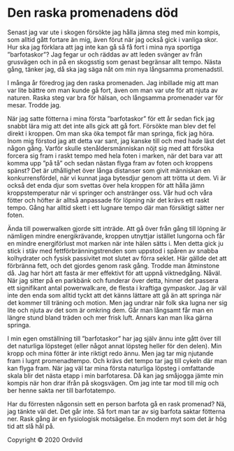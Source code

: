 # Den raska promenadens död

Senast jag var ute i skogen försökte jag hålla jämna steg med min kompis, som alltid gått fortare än mig, även förut när jag också gick i vanliga skor. Hur ska jag förklara att jag inte kan gå så få fort i mina nya sportiga ”barfotaskor”? Jag fegar ur och räddas av att leden svänger av från grusvägen och in på en skogsstig som genast begränsar allt tempo. Nästa gång, tänker jag, då ska jag säga nåt om min nya långsamma promenadstil.

I många år föredrog jag den raska promenaden. Jag inbillade mig att man var lite bättre om man kunde gå fort, även om man var ute för att njuta av naturen. Raska steg var bra för hälsan, och långsamma promenader var för mesar. Trodde jag.

När jag satte fötterna i mina första ”barfotaskor” för ett år sedan fick jag snabbt lära mig att det inte alls gick att gå fort. Försökte man blev det fel direkt i kroppen. Om man ska öka tempot får man springa, fick jag höra. Inom mig förstod jag att detta var sant, jag kanske till och med hade läst det någon gång. Varför skulle stenåldersmänniskan nöjt sig med att försöka forcera sig fram i raskt tempo med hela foten i marken, när det bara var att komma upp ”på tå” och sedan nästan flyga fram av foten och kroppens spänst? Det är uthållighet över långa distanser som givit människan en konkurrensfördel, när vi kunnat jaga bytesdjur genom att trötta ut dem. Vi är också det enda djur som svettas över hela kroppen för att hålla jämn kroppstemperatur när vi springer och anstränger oss. Vår hud och våra fötter och höfter är alltså anpassade för löpning när det krävs ett raskt tempo. Gång har alltid skett i ett lugnare tempo där man försiktigt sätter ner foten.

Ända till powerwalken gjorde sitt inträde. Att gå över från gång till löpning är nämligen mindre energikrävande, kroppen utnyttjar istället lungorna och får en mindre energiförlust mot marken när inte hälen sätts i. Men detta gick ju stick i stäv med fettförbränningstrenden som uppstod i spåren av snabba kolhydrater och fysisk passivitet mot slutet av förra seklet. Här gällde det att förbränna fett, och det gjordes genom rask gång. Trodde man åtminstone då. Jag har hört att fasta är mer effektivt för att uppnå viktnedgång. Nåväl. När jag sitter på en parkbänk och funderar över detta, hinner det passera ett signifikant antal powerwalk:are, de flesta i kraftiga gympaskor. Jag är väl inte den enda som alltid tyckt att det känns lättare att gå än att springa när det kommer till träning och motion. Men jag undrar när folk ska lugna ner sig lite och njuta av det som är omkring dem. Går man långsamt får man en längre stund bland träden och mer frisk luft. Annars kan man lika gärna springa.

I min egen omställning till ”barfotaskor” har jag själv ännu inte gått över till det naturliga löpsteget (eller något annat löpsteg heller för den delen). Min kropp och mina fötter är inte riktigt redo ännu. Men jag tar mig njutande fram i lugnt promenadtempo. Och krävs det tempo tar jag till cykeln där man kan flyga fram. När jag väl tar mina första naturliga löpsteg i omfattande skala blir det nästa etapp i min barfotaresa. Då kan jag småjogga jämte min kompis när hon drar ifrån på skogsvägen. Om jag inte tar mod till mig och ber henne sakta ner till barfotatempo.

Har du förresten någonsin sett en person barfota gå en rask promenad? Nä, jag tänkte väl det. Det går inte. Så fort man tar av sig barfota saktar fötterna ner. Rask gång är en fysiologisk motsägelse. En modern myt som det är hög tid att slå hål på.

Copyright &copy; 2020 Ordvild